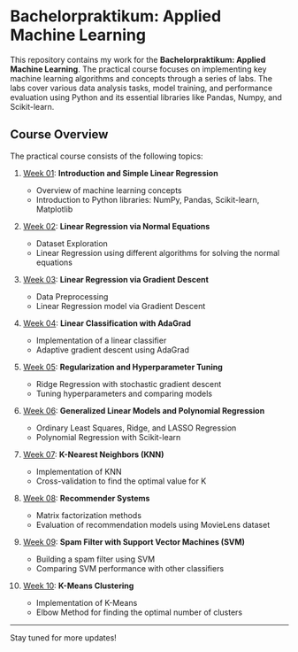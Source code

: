 # Bachelorpraktikum: Applied Machine Learning

This repository contains my work for the **Bachelorpraktikum: Applied Machine Learning**. The practical course focuses
on implementing key machine learning algorithms and concepts through a series of labs. The labs cover various data
analysis tasks, model training, and performance evaluation using Python and its essential libraries like Pandas, Numpy,
and Scikit-learn.

## Course Overview

The practical course consists of the following topics:

1. [Week 01](./Week_01): **Introduction and Simple Linear Regression**
    - Overview of machine learning concepts
    - Introduction to Python libraries: NumPy, Pandas, Scikit-learn, Matplotlib

2. [Week 02](./Week_02): **Linear Regression via Normal Equations**
    - Dataset Exploration
    - Linear Regression using different algorithms for solving the normal equations

3. [Week 03](./Week_03): **Linear Regression via Gradient Descent**
    - Data Preprocessing
    - Linear Regression model via Gradient Descent

4. [Week 04](./Week_04): **Linear Classification with AdaGrad**
    - Implementation of a linear classifier
    - Adaptive gradient descent using AdaGrad

5. [Week 05](./Week_05): **Regularization and Hyperparameter Tuning**
    - Ridge Regression with stochastic gradient descent
    - Tuning hyperparameters and comparing models

6. [Week 06](./Week_06): **Generalized Linear Models and Polynomial Regression**
    - Ordinary Least Squares, Ridge, and LASSO Regression
    - Polynomial Regression with Scikit-learn

7. [Week 07](./Week_07): **K-Nearest Neighbors (KNN)**
    - Implementation of KNN
    - Cross-validation to find the optimal value for K

8. [Week 08](./Week_08): **Recommender Systems**
    - Matrix factorization methods
    - Evaluation of recommendation models using MovieLens dataset

9. [Week 09](./Week_09): **Spam Filter with Support Vector Machines (SVM)**
    - Building a spam filter using SVM
    - Comparing SVM performance with other classifiers

10. [Week 10](./Week_10): **K-Means Clustering**
    - Implementation of K-Means
    - Elbow Method for finding the optimal number of clusters

---

Stay tuned for more updates!
